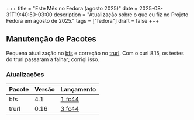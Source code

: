 +++
title = "Este Mês no Fedora (agosto 2025)"
date = 2025-08-31T19:40:50-03:00
description = "Atualização sobre o que eu fiz no Projeto Fedora em agosto de 2025."
tags = ["fedora"]
draft = false
+++

## Manutenção de Pacotes

Pequena atualização no [bfs][bfs-src] e correção no [trurl][trurl-src]. Com o curl 8.15, os testes do trurl passaram a falhar; corrigi isso.

### Atualizações

| Pacote | Versão | Lançamento           |
|--------|--------|----------------------|
| bfs    | 4.1    | [1.fc44][bfs-fc44]   |
| trurl  | 0.16   | [3.fc44][trurl-fc44] |

[bfs-src]: https://src.fedoraproject.org/rpms/bfs
[trurl-src]: https://src.fedoraproject.org/rpms/trurl
[bfs-fc44]: https://bodhi.fedoraproject.org/updates/FEDORA-2025-02311e2958
[trurl-fc44]: https://bodhi.fedoraproject.org/updates/FEDORA-2025-5b13325f03
